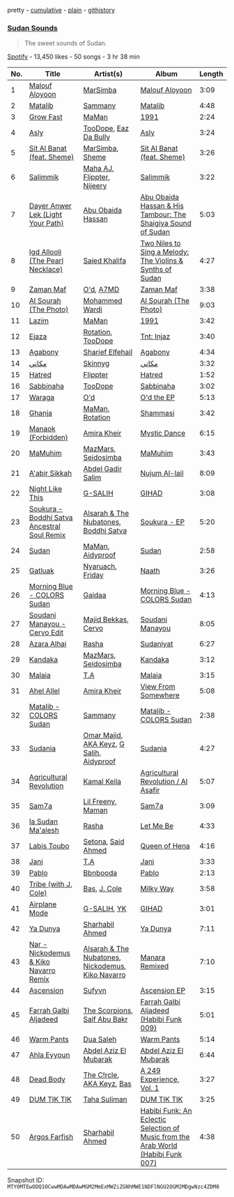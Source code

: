 pretty - [cumulative](/playlists/cumulative/37i9dQZF1DX15iTqq2X8NE.md) - [plain](/playlists/plain/37i9dQZF1DX15iTqq2X8NE) - [githistory](https://github.githistory.xyz/mackorone/spotify-playlist-archive/blob/main/playlists/plain/37i9dQZF1DX15iTqq2X8NE)

### [Sudan Sounds](https://open.spotify.com/playlist/37i9dQZF1DX15iTqq2X8NE)

> The sweet sounds of Sudan.

[Spotify](https://open.spotify.com/user/spotify) - 13,450 likes - 50 songs - 3 hr 38 min

| No. | Title | Artist(s) | Album | Length |
|---|---|---|---|---|
| 1 | [Malouf Aloyoon](https://open.spotify.com/track/1iPfE8bCIqQWqkL1Pu6eN7) | [MarSimba](https://open.spotify.com/artist/04mOXDs7deriXMuchiI48W) | [Malouf Aloyoon](https://open.spotify.com/album/2Qb6m4mcj9PXwNBf7l0FI2) | 3:09 |
| 2 | [Matalib](https://open.spotify.com/track/0chh0JBXHHvrOymWelevQM) | [Sammany](https://open.spotify.com/artist/4NyCG4OTfplfwyO65U7gY7) | [Matalib](https://open.spotify.com/album/4kyeAYBNCYeGHEa2CktKDx) | 4:48 |
| 3 | [Grow Fast](https://open.spotify.com/track/3wYf4mh8p3U1XmBDxmy7vr) | [MaMan](https://open.spotify.com/artist/4OGMVOTexmW4hEV4bZMX30) | [1991](https://open.spotify.com/album/64Mi2xOdR0PyJ2Zm2DsVm3) | 2:24 |
| 4 | [Asly](https://open.spotify.com/track/6yd4XAjTaBDb3mXWT0AI4j) | [TooDope](https://open.spotify.com/artist/7D0M64Ii5Iv83dlQ50PMnd), [Eaz Da Bully](https://open.spotify.com/artist/2lGPSSDGEuGfpakifE8kbp) | [Asly](https://open.spotify.com/album/7wLNRBJA0Y1AkV48IKv3Hx) | 3:24 |
| 5 | [Sit Al Banat \(feat\. Sheme\)](https://open.spotify.com/track/6epkYhfZvmAYz6dbAgP2Jw) | [MarSimba](https://open.spotify.com/artist/04mOXDs7deriXMuchiI48W), [Sheme](https://open.spotify.com/artist/5XKKqryFZZpWO2oVEbBesD) | [Sit Al Banat \(feat\. Sheme\)](https://open.spotify.com/album/7gwGg3MoOvIUPe0kQ4lonz) | 3:26 |
| 6 | [Salimmik](https://open.spotify.com/track/0XjLYmJCLA1kLMLaNQpRX7) | [Maha AJ](https://open.spotify.com/artist/2b2pd5yYGRTqvCRzgg1xsz), [Flippter](https://open.spotify.com/artist/3E60sH2l7t9f4bIfCZo5DX), [Nijeery](https://open.spotify.com/artist/481yBm7CxhRBaMPeQLq7KC) | [Salimmik](https://open.spotify.com/album/6EJM5YoCfhGRbNgRBGkB7d) | 3:22 |
| 7 | [Dayer Anwer Lek \(Light Your Path\)](https://open.spotify.com/track/4oAGVVlUQRkuLJbBhqSR6S) | [Abu Obaida Hassan](https://open.spotify.com/artist/3opqEDktF05rXFAnoFAzFj) | [Abu Obaida Hassan & His Tambour: The Shaigiya Sound of Sudan](https://open.spotify.com/album/6nX1I3VbQKyt8AoCGofZYO) | 5:03 |
| 8 | [Igd Allooli \(The Pearl Necklace\)](https://open.spotify.com/track/1KUmHS4kiZ4KZvfjyTg0dJ) | [Saied Khalifa](https://open.spotify.com/artist/4mlKHZfOm6Zl3t8tpprMXy) | [Two Niles to Sing a Melody: The Violins & Synths of Sudan](https://open.spotify.com/album/6kHSUBrq8O2qT9g64Ow3mZ) | 4:27 |
| 9 | [Zaman Maf](https://open.spotify.com/track/3RHQmKlOaVqew8UZ5AbmOP) | [O'd](https://open.spotify.com/artist/0LwmaxKGW5M2qF7Mas5ejk), [A7MD](https://open.spotify.com/artist/4lG8ClDdSczGV2g7b2G7Qx) | [Zaman Maf](https://open.spotify.com/album/5m1ZHWPTBZq9V7xeV27IO3) | 3:38 |
| 10 | [Al Sourah \(The Photo\)](https://open.spotify.com/track/4SCrXi9ykaO1ARxy3LpoDX) | [Mohammed Wardi](https://open.spotify.com/artist/313bd0jXbLkPKmko793BuU) | [Al Sourah \(The Photo\)](https://open.spotify.com/album/6ZIkpdcwNKpPwT05nVe1aj) | 9:03 |
| 11 | [Lazim](https://open.spotify.com/track/1iaKPofawxpy6tuR5Bt46t) | [MaMan](https://open.spotify.com/artist/4OGMVOTexmW4hEV4bZMX30) | [1991](https://open.spotify.com/album/64Mi2xOdR0PyJ2Zm2DsVm3) | 3:42 |
| 12 | [Ejaza](https://open.spotify.com/track/5gZV4PSCLqcDVPklLfqmHk) | [Rotation](https://open.spotify.com/artist/3juZpBl6TvM4KdFKFRj4So), [TooDope](https://open.spotify.com/artist/7D0M64Ii5Iv83dlQ50PMnd) | [Tnt: Injaz](https://open.spotify.com/album/08nO4dVa88kyXFzL89vMVf) | 3:40 |
| 13 | [Agabony](https://open.spotify.com/track/00EfH4456NhY3RIMpBH3yP) | [Sharief Elfehail](https://open.spotify.com/artist/4bBWBw0jxg6rlIx4GpTuLC) | [Agabony](https://open.spotify.com/album/0y8Z1R9rnVv5a87fx7scp0) | 4:34 |
| 14 | [مكاني](https://open.spotify.com/track/5fCPssqX4KCPXclpq08BU0) | [Skinnyg](https://open.spotify.com/artist/7xMzHcQVj9mPV6W5fTq6go) | [مكاني](https://open.spotify.com/album/6VAAvWMaGOlREg2owEvsKE) | 3:32 |
| 15 | [Hatred](https://open.spotify.com/track/3YqraMIdzw8WLE8Ipy5Ekq) | [Flippter](https://open.spotify.com/artist/3E60sH2l7t9f4bIfCZo5DX) | [Hatred](https://open.spotify.com/album/0x8GN6HjP2qfgjrYS6uxfG) | 1:52 |
| 16 | [Sabbinaha](https://open.spotify.com/track/6UGE712uTwR6rg7yB8vjph) | [TooDope](https://open.spotify.com/artist/7D0M64Ii5Iv83dlQ50PMnd) | [Sabbinaha](https://open.spotify.com/album/44DSwuiWuFXwGHJ3xsQxyH) | 3:02 |
| 17 | [Waraga](https://open.spotify.com/track/5d7lKOsOxblM7m6uI4nz9J) | [O'd](https://open.spotify.com/artist/0LwmaxKGW5M2qF7Mas5ejk) | [O'd the EP](https://open.spotify.com/album/3yPFtPM6fwAlfbr1pLkp9I) | 5:13 |
| 18 | [Ghanja](https://open.spotify.com/track/0kpD3vlH13l7czqKVJT2ZU) | [MaMan](https://open.spotify.com/artist/4OGMVOTexmW4hEV4bZMX30), [Rotation](https://open.spotify.com/artist/3juZpBl6TvM4KdFKFRj4So) | [Shammasi](https://open.spotify.com/album/55A8sF5KhTiQRI6NlpdXOk) | 3:42 |
| 19 | [Manaok \(Forbidden\)](https://open.spotify.com/track/10LEmxW2mReKO9krEEROLa) | [Amira Kheir](https://open.spotify.com/artist/5WZN5v7MdgFPu29h88MWvh) | [Mystic Dance](https://open.spotify.com/album/3xQYBIIhwi1Xmts6Y8lgSq) | 6:15 |
| 20 | [MaMuhim](https://open.spotify.com/track/5jqrCxRC2qTQxYuz9oWuPH) | [MazMars](https://open.spotify.com/artist/19m8P5KGufVKe4a29nwACa), [Seidosimba](https://open.spotify.com/artist/0IYctk4zZNrGlxLmWgQ88H) | [MaMuhim](https://open.spotify.com/album/7BZDsvwxKBjboLoGY4UtdO) | 3:43 |
| 21 | [A'abir Sikkah](https://open.spotify.com/track/3Ofk3PAr8Zkp8Ut7YNc3Bq) | [Abdel Gadir Salim](https://open.spotify.com/artist/3Veb31WLtJfmDbXk3zm3xd) | [Nujum Al\-lail](https://open.spotify.com/album/5cdR3DjaQ7Qx5UEHvUfv7j) | 8:09 |
| 22 | [Night Like This](https://open.spotify.com/track/4uNzJgLH0na20JsQvugjVB) | [G\-SALIH](https://open.spotify.com/artist/3scwYk1hqSSlet4g32bRw6) | [GIHAD](https://open.spotify.com/album/0r9ea9EcUQ8CM469NTAqp9) | 3:08 |
| 23 | [Soukura \- Boddhi Satva Ancestral Soul Remix](https://open.spotify.com/track/3hXjEjCujOecf0X0yxUdx2) | [Alsarah & The Nubatones](https://open.spotify.com/artist/7xGVP8NTuOKRVkNMl2fv7n), [Boddhi Satva](https://open.spotify.com/artist/1f1bsto5CRaRaaGkZvvjOn) | [Soukura \- EP](https://open.spotify.com/album/5uIKH8R1wPDKABSt6AOv73) | 5:20 |
| 24 | [Sudan](https://open.spotify.com/track/7M7e7aCLu2dhbMzEHL1aVO) | [MaMan](https://open.spotify.com/artist/4OGMVOTexmW4hEV4bZMX30), [Aidyproof](https://open.spotify.com/artist/7uzLUplPMKoZZ8ZC5XoeIN) | [Sudan](https://open.spotify.com/album/2qCIMTuoQUvvLHss2eZxUj) | 2:58 |
| 25 | [Gatluak](https://open.spotify.com/track/4hO1yAA2fkmAAEhjkUhZOj) | [Nyaruach](https://open.spotify.com/artist/6kpYdtbD0QinjBcwkxLPm3), [Friday](https://open.spotify.com/artist/514K0z1r3agJbyK5VfqUGx) | [Naath](https://open.spotify.com/album/0wPRCemh0eIjlowDg6yE6k) | 3:26 |
| 26 | [Morning Blue \- COLORS Sudan](https://open.spotify.com/track/4HROyIljn4IEasWTj8rNi4) | [Gaidaa](https://open.spotify.com/artist/5aLDWFw5qUmTWnEuevuhYG) | [Morning Blue \- COLORS Sudan](https://open.spotify.com/album/7gUXSut0yqiItE6HBCeRgP) | 4:13 |
| 27 | [Soudani Manayou \- Cervo Edit](https://open.spotify.com/track/6lJJHmqZGULV0H34Dyw1kF) | [Majid Bekkas](https://open.spotify.com/artist/6T4kWmFsjL5rnWOLOHKa7C), [Cervo](https://open.spotify.com/artist/4U5yFCOe1UuvE72efEJAlX) | [Soudani Manayou](https://open.spotify.com/album/2iPwYRSgVpjaqL7fPW2wRR) | 8:05 |
| 28 | [Azara Alhai](https://open.spotify.com/track/2bUEt4DCNb6idQ84isIpo3) | [Rasha](https://open.spotify.com/artist/6grYfB8l8WZo0NOtdcWWls) | [Sudaniyat](https://open.spotify.com/album/4qKyrkwm1F2CvDUx6OGAw5) | 6:27 |
| 29 | [Kandaka](https://open.spotify.com/track/2trtxHSfBgnYz6WOkKv3AI) | [MazMars](https://open.spotify.com/artist/19m8P5KGufVKe4a29nwACa), [Seidosimba](https://open.spotify.com/artist/0IYctk4zZNrGlxLmWgQ88H) | [Kandaka](https://open.spotify.com/album/5wwllvYuplcnXX0z2zZcXN) | 3:12 |
| 30 | [Malaia](https://open.spotify.com/track/2lNXc86nUMT82Qe3AahIsI) | [T.A](https://open.spotify.com/artist/0Fm8t9xIwHAkNwPcdAP9RV) | [Malaia](https://open.spotify.com/album/6JGHgcD5pS1JaqqTpGhOdV) | 3:15 |
| 31 | [Ahel Allel](https://open.spotify.com/track/7km3RkjOhMJFs0N5kMuFot) | [Amira Kheir](https://open.spotify.com/artist/5WZN5v7MdgFPu29h88MWvh) | [View From Somewhere](https://open.spotify.com/album/3Kv4BSX3GJrngRKK61JKR8) | 5:08 |
| 32 | [Matalib \- COLORS Sudan](https://open.spotify.com/track/1jxzCZRphA9XMgYJxWwrRn) | [Sammany](https://open.spotify.com/artist/4NyCG4OTfplfwyO65U7gY7) | [Matalib \- COLORS Sudan](https://open.spotify.com/album/4tB0DZqgYqg0lY2GhW2sbH) | 2:38 |
| 33 | [Sudania](https://open.spotify.com/track/5NeVCUBVudh9rPpDik5amG) | [Omar Majid](https://open.spotify.com/artist/30kqjrpTAZryMkMjk1FbK2), [AKA Keyz](https://open.spotify.com/artist/4JrLK4tGHTmLkof4Gn6gMT), [G Salih](https://open.spotify.com/artist/7k6dtdPdypqE2KXYWWl4tH), [Aidyproof](https://open.spotify.com/artist/7uzLUplPMKoZZ8ZC5XoeIN) | [Sudania](https://open.spotify.com/album/5HtVbnnYh94EB0HLkdrrVo) | 4:27 |
| 34 | [Agricultural Revolution](https://open.spotify.com/track/5eoW1Ke2adtl6zuEc6hbjy) | [Kamal Keila](https://open.spotify.com/artist/3hvpB2JNbOGd2NTjdaDMGl) | [Agricultural Revolution / Al Asafir](https://open.spotify.com/album/5bSVJ7ylub0b0Ihf4tDadW) | 5:07 |
| 35 | [Sam7a](https://open.spotify.com/track/5mcwBrNKtFF444czlqeIoh) | [Lil Freeny](https://open.spotify.com/artist/5ABYsKceqqiCJoBADKpC26), [Maman](https://open.spotify.com/artist/3gzyZvEZZ3IgxQuo90IErA) | [Sam7a](https://open.spotify.com/album/7mvcTHWJDf5ZS99PKVa8tn) | 3:09 |
| 36 | [Ia Sudan Ma'alesh](https://open.spotify.com/track/33U53mkczIUGC8kmaIZ0A0) | [Rasha](https://open.spotify.com/artist/6grYfB8l8WZo0NOtdcWWls) | [Let Me Be](https://open.spotify.com/album/2b8jkXLchoqaLrY2tHFNxG) | 4:33 |
| 37 | [Labis Toubo](https://open.spotify.com/track/0WCI3M50oW3caK58gB4uZf) | [Setona](https://open.spotify.com/artist/7onpo1rmu1ntYWiRSHaQq9), [Said Ahmed](https://open.spotify.com/artist/5BbKEtc0HwubSydwtnOxfF) | [Queen of Hena](https://open.spotify.com/album/6f17UYNXDEEUeyvK7BF41O) | 4:16 |
| 38 | [Jani](https://open.spotify.com/track/0gfLC4KZ7tLqGpYAlKcZ3N) | [T.A](https://open.spotify.com/artist/0Fm8t9xIwHAkNwPcdAP9RV) | [Jani](https://open.spotify.com/album/4RPR90KtUOanNrrkGpChZ1) | 3:33 |
| 39 | [Pablo](https://open.spotify.com/track/4YX2GxGnSl5om1hp7JxwH4) | [Bbnbooda](https://open.spotify.com/artist/7qSpIerjnYf4qu9ShXRPlV) | [Pablo](https://open.spotify.com/album/7yvCJaFB6MLnXbbZvbVk4R) | 2:13 |
| 40 | [Tribe \(with J\. Cole\)](https://open.spotify.com/track/0YAQnYt2oB8OdoaeqnHyTI) | [Bas](https://open.spotify.com/artist/70gP6Ry4Uo0Yx6uzPIdaiJ), [J\. Cole](https://open.spotify.com/artist/6l3HvQ5sa6mXTsMTB19rO5) | [Milky Way](https://open.spotify.com/album/6sDQacCej53Q43vZF9PJ8i) | 3:58 |
| 41 | [Airplane Mode](https://open.spotify.com/track/3OYwEiG78BJ61FeQcrZyKA) | [G\-SALIH](https://open.spotify.com/artist/3scwYk1hqSSlet4g32bRw6), [YK](https://open.spotify.com/artist/66jXx36aLzGTIuq8XgVOqG) | [GIHAD](https://open.spotify.com/album/0r9ea9EcUQ8CM469NTAqp9) | 3:01 |
| 42 | [Ya Dunya](https://open.spotify.com/track/6zbd0o0ESiB9VDJrdDOFKm) | [Sharhabil Ahmed](https://open.spotify.com/artist/0caFqNO2pJ97tE5CAqXNRq) | [Ya Dunya](https://open.spotify.com/album/6GuQYwTJWJ9JOBCPI91ulR) | 7:11 |
| 43 | [Nar \- Nickodemus & Kiko Navarro Remix](https://open.spotify.com/track/0zkILNJ1AzG3J2bnYuSDhE) | [Alsarah & The Nubatones](https://open.spotify.com/artist/7xGVP8NTuOKRVkNMl2fv7n), [Nickodemus](https://open.spotify.com/artist/4VNKVCluxMcjqwYJm3yuQ3), [Kiko Navarro](https://open.spotify.com/artist/1NZAlPHtdhiK1HzHrQClTj) | [Manara Remixed](https://open.spotify.com/album/0dMwJwEy5wN0Jn1wrEJns0) | 7:10 |
| 44 | [Ascension](https://open.spotify.com/track/14r1JJrfqFar4ZP3WelS33) | [Sufyvn](https://open.spotify.com/artist/5uO9QrR5mvPdJ7uPIESbr6) | [Ascension EP](https://open.spotify.com/album/581kDZ2X4nbK53dn3WzYon) | 3:15 |
| 45 | [Farrah Galbi Aljadeed](https://open.spotify.com/track/0J4ltLwYQP6kyTy8JvmH9K) | [The Scorpions](https://open.spotify.com/artist/0nV4gg0Bp7hJOYCFFMVNzb), [Saif Abu Bakr](https://open.spotify.com/artist/6gA3mg8N7XGRwY1WwKcm8D) | [Farrah Galbi Aljadeed \(Habibi Funk 009\)](https://open.spotify.com/album/3yPPozyWOkJcry3Ms86kEi) | 5:01 |
| 46 | [Warm Pants](https://open.spotify.com/track/11ZY9wPKm72osWrXBPYoSc) | [Dua Saleh](https://open.spotify.com/artist/2DGBzoOLcKLK3eWxFyugdB) | [Warm Pants](https://open.spotify.com/album/7Aa1y7FVfTeMlcToaq2HoN) | 5:14 |
| 47 | [Ahla Eyyoun](https://open.spotify.com/track/3t6mDLyrhHgRfcZErr5N9G) | [Abdel Aziz El Mubarak](https://open.spotify.com/artist/7rl7hf7PUimWwI7hBLQ6bB) | [Abdel Aziz El Mubarak](https://open.spotify.com/album/3GSWzFJZ0lgJAFrNOv9l8d) | 6:44 |
| 48 | [Dead Body](https://open.spotify.com/track/3uoCwqVCa7AjnHZHHliRxp) | [The C!rcle](https://open.spotify.com/artist/0O2a7rwD6h8c5atrT84A5F), [AKA Keyz](https://open.spotify.com/artist/4JrLK4tGHTmLkof4Gn6gMT), [Bas](https://open.spotify.com/artist/70gP6Ry4Uo0Yx6uzPIdaiJ) | [A 249 Experience, Vol\. 1](https://open.spotify.com/album/5aPoFtmnkmYctV1f1vlVfI) | 3:27 |
| 49 | [DUM TIK TIK](https://open.spotify.com/track/4rXMDVHEmlCywEJD2AHgk3) | [Taha Suliman](https://open.spotify.com/artist/0f8AQFo3xYsmSvDIrLG94a) | [DUM TIK TIK](https://open.spotify.com/album/2ZZidnczOk5PdAkGbef9Ec) | 3:25 |
| 50 | [Argos Farfish](https://open.spotify.com/track/1d4HxmK73RxLhbqEj9k8XD) | [Sharhabil Ahmed](https://open.spotify.com/artist/0caFqNO2pJ97tE5CAqXNRq) | [Habibi Funk: An Eclectic Selection of Music from the Arab World \(Habibi Funk 007\)](https://open.spotify.com/album/1B3W5u06uIB7Elyk70pt9R) | 4:38 |

Snapshot ID: `MTY0MTEwODQ1OCwwMDAwMDAwMGM2MmExMWZiZGNhMWE1NDFlNGU2OGM2MDgwNzc4ZDM0`